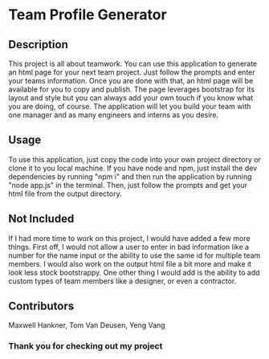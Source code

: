 # Team Profile Generator

## Description
This project is all about teamwork. You can use this application to generate an html page for your next team project. Just follow the prompts and enter your teams information. Once you are done with that, an html page will be available for you to copy and publish. The page leverages bootstrap for its layout and style but you can always add your own touch if you know what you are doing, of course. The application will let you build your team with one manager and as many engineers and interns as you desire. 

## Usage
To use this application, just copy the code into your own project directory or clone it to you local machine. If you have node and npm, just install the dev dependencies by running "npm i" and then run the application by running "node app.js" in the terminal. Then, just follow the prompts and get your html file from the output directory.

## Not Included
If I had more time to work on this project, I would have added a few more things. First off, I would not allow a user to enter in bad information like a number for the name input or the ability to use the same id for multiple team members. I would also work on the output html file a bit more and make it look less stock bootstrappy. One other thing I would add is the ability to add custom types of team members like a designer, or even a contractor.

## Contributors
Maxwell Hankner, Tom Van Deusen, Yeng Vang

### Thank you for checking out my project